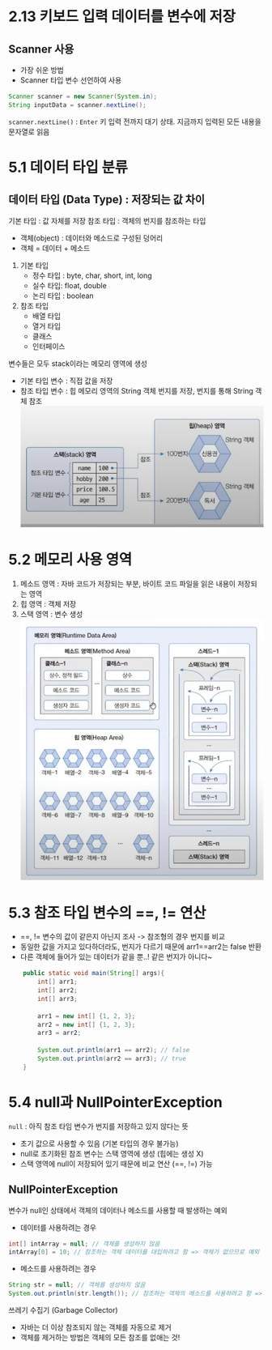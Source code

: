 # 2.13 키보드 입력 데이터를 변수에 저장
## Scanner 사용
- 가장 쉬운 방법
- Scanner 타입 변수 선언하여 사용

```java
Scanner scanner = new Scanner(System.in);
String inputData = scanner.nextLine();
```

`scanner.nextLine()` : `Enter` 키 입력 전까지 대기 상태. 지금까지 입력된 모든 내용을 문자열로 읽음

# 5.1 데이터 타입 분류
## 데이터 타입 (Data Type) : 저장되는 값 차이
기본 타입 : 값 자체를 저장
참조 타입 :  객체의 번지를 참조하는 타입
- 객체(object) : 데이터와 메소드로 구성된 덩어리
- 객체 = 데이터 + 메소드

1. 기본 타입
   - 정수 타입 : byte, char, short, int, long
   - 실수 타입: float, double
   - 논리 타입 : boolean
2. 참조 타입
   - 배열 타입
   - 열거 타입
   - 클래스
   - 인터페이스


변수들은 모두 stack이라는 메모리 영역에 생성  
- 기본 타입 변수 : 직접 값을 저장
- 참조 타입 변수 : 힙 메모리 영역의 String 객체 번지를 저장, 번지를 통해 String 객체 참조
![img.png](img.png)


# 5.2 메모리 사용 영역
1. 메소드 영역 : 자바 코드가 저장되는 부분, 바이트 코드 파일을 읽은 내용이 저장되는 영역
2. 힙 영역 : 객체 저장
3. 스택 영역 : 변수 생성
![img_1.png](img_1.png)

# 5.3 참조 타입 변수의 ==, != 연산
- ==, != 변수의 값이 같은지 아닌지 조사 -> 참조형의 경우 번지를 비교
- 동일한 값을 가지고 있다하더라도, 번지가 다르기 때문에 arr1==arr2는 false 반환
- 다른 객체에 들어가 있는 데이터가 같을 뿐..! 같은 번지가 아니다~
```java
    public static void main(String[] args){
        int[] arr1;
        int[] arr2;
        int[] arr3;

        arr1 = new int[] {1, 2, 3};
        arr2 = new int[] {1, 2, 3};
        arr3 = arr2;
        
        System.out.println(arr1 == arr2); // false
        System.out.println(arr2 == arr3); // true
    }
```

# 5.4 null과  NullPointerException
`null` : 아직 참조 타임 변수가 번지를 저장하고 있지 않다는 뜻
- 초기 값으로 사용할 수 있음 (기본 타입의 경우 불가능)
- null로 초기화된 참조 변수는 스택 영역에 생성 (힙에는 생성 X)
- 스택 영역에 null이 저장되어 있기 때문에 비교 연산 (==, !=) 가능

## NullPointerException
변수가 null인 상태에서 객체의 데이터나 메소드를 사용할 때 발생하는 예외

- 데이터를 사용하려는 경우
```java
int[] intArray = null; // 객체를 생성하지 않음
intArray[0] = 10; // 참조하는 객체 데이터를 대입하려고 함 => 객체가 없으므로 예외 발생
```

- 메소드를 사용하려는 경우
```java
String str = null; // 객체를 생성하지 않음
System.out.println(str.length()); // 참조하는 객체의 메소드를 사용하려고 함 => 예외 발생
```

쓰레기 수집기 (Garbage Collector)
- 자바는 더 이상 참조되지 않는 객체를 자동으로 제거
- 객체를 제거하는 방법은 객체의 모든 참조를 없애는 것!